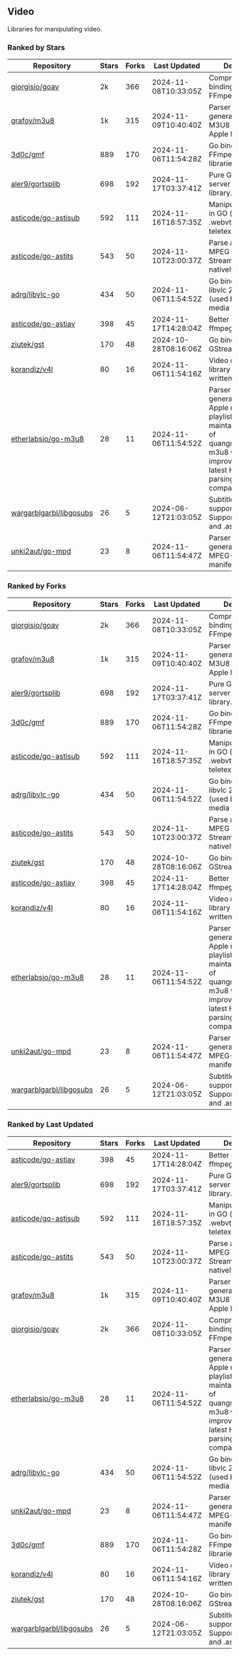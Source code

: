## Video

Libraries for manipulating video.

### Ranked by Stars

| Repository | Stars | Forks | Last Updated | Description | 
|------------|-------|-------|--------------|-------------|
| [giorgisio/goav](https://github.com/giorgisio/goav) | 2k | 366 | 2024-11-08T10:33:05Z |  Comprehensive Go bindings for FFmpeg. |
| [grafov/m3u8](https://github.com/grafov/m3u8) | 1k | 315 | 2024-11-09T10:40:40Z |  Parser and generator library of M3U8 playlists for Apple HLS. |
| [3d0c/gmf](https://github.com/3d0c/gmf) | 889 | 170 | 2024-11-06T11:54:28Z |  Go bindings for FFmpeg av\* libraries. |
| [aler9/gortsplib](https://github.com/aler9/gortsplib) | 698 | 192 | 2024-11-17T03:37:41Z |  Pure Go RTSP server and client library. |
| [asticode/go-astisub](https://github.com/asticode/go-astisub) | 592 | 111 | 2024-11-16T18:57:35Z |  Manipulate subtitles in GO (.srt, .stl, .ttml, .webvtt, .ssa/.ass, teletext, .smi, etc.). |
| [asticode/go-astits](https://github.com/asticode/go-astits) | 543 | 50 | 2024-11-10T23:00:37Z |  Parse and demux MPEG Transport Streams (.ts) natively in GO. |
| [adrg/libvlc-go](https://github.com/adrg/libvlc-go) | 434 | 50 | 2024-11-06T11:54:52Z |  Go bindings for libvlc 2.X/3.X/4.X (used by the VLC media player). |
| [asticode/go-astiav](https://github.com/asticode/go-astiav) | 398 | 45 | 2024-11-17T14:28:04Z |  Better C bindings for ffmpeg in GO. |
| [ziutek/gst](https://github.com/ziutek/gst) | 170 | 48 | 2024-10-28T08:16:06Z |  Go bindings for GStreamer. |
| [korandiz/v4l](https://github.com/korandiz/v4l) | 80 | 16 | 2024-11-06T11:54:16Z |  Video capture library for Linux, written in Go. |
| [etherlabsio/go-m3u8](https://github.com/etherlabsio/go-m3u8) | 28 | 11 | 2024-11-06T11:54:52Z |  Parser and generator library for Apple m3u8 playlists. Actively maintained version of quangngotan95/go-m3u8 with improvements and latest HLS playlist parsing compatibility. |
| [wargarblgarbl/libgosubs](https://github.com/wargarblgarbl/libgosubs) | 26 | 5 | 2024-06-12T21:03:05Z |  Subtitle format support for go. Supports .srt, .ttml, and .ass. |
| [unki2aut/go-mpd](https://github.com/unki2aut/go-mpd) | 23 | 8 | 2024-11-06T11:54:47Z |  Parser and generator library for MPEG-DASH manifest files. |

### Ranked by Forks

| Repository | Stars | Forks | Last Updated | Description | 
|------------|-------|-------|--------------|-------------|
| [giorgisio/goav](https://github.com/giorgisio/goav) | 2k | 366 | 2024-11-08T10:33:05Z |  Comprehensive Go bindings for FFmpeg. |
| [grafov/m3u8](https://github.com/grafov/m3u8) | 1k | 315 | 2024-11-09T10:40:40Z |  Parser and generator library of M3U8 playlists for Apple HLS. |
| [aler9/gortsplib](https://github.com/aler9/gortsplib) | 698 | 192 | 2024-11-17T03:37:41Z |  Pure Go RTSP server and client library. |
| [3d0c/gmf](https://github.com/3d0c/gmf) | 889 | 170 | 2024-11-06T11:54:28Z |  Go bindings for FFmpeg av\* libraries. |
| [asticode/go-astisub](https://github.com/asticode/go-astisub) | 592 | 111 | 2024-11-16T18:57:35Z |  Manipulate subtitles in GO (.srt, .stl, .ttml, .webvtt, .ssa/.ass, teletext, .smi, etc.). |
| [adrg/libvlc-go](https://github.com/adrg/libvlc-go) | 434 | 50 | 2024-11-06T11:54:52Z |  Go bindings for libvlc 2.X/3.X/4.X (used by the VLC media player). |
| [asticode/go-astits](https://github.com/asticode/go-astits) | 543 | 50 | 2024-11-10T23:00:37Z |  Parse and demux MPEG Transport Streams (.ts) natively in GO. |
| [ziutek/gst](https://github.com/ziutek/gst) | 170 | 48 | 2024-10-28T08:16:06Z |  Go bindings for GStreamer. |
| [asticode/go-astiav](https://github.com/asticode/go-astiav) | 398 | 45 | 2024-11-17T14:28:04Z |  Better C bindings for ffmpeg in GO. |
| [korandiz/v4l](https://github.com/korandiz/v4l) | 80 | 16 | 2024-11-06T11:54:16Z |  Video capture library for Linux, written in Go. |
| [etherlabsio/go-m3u8](https://github.com/etherlabsio/go-m3u8) | 28 | 11 | 2024-11-06T11:54:52Z |  Parser and generator library for Apple m3u8 playlists. Actively maintained version of quangngotan95/go-m3u8 with improvements and latest HLS playlist parsing compatibility. |
| [unki2aut/go-mpd](https://github.com/unki2aut/go-mpd) | 23 | 8 | 2024-11-06T11:54:47Z |  Parser and generator library for MPEG-DASH manifest files. |
| [wargarblgarbl/libgosubs](https://github.com/wargarblgarbl/libgosubs) | 26 | 5 | 2024-06-12T21:03:05Z |  Subtitle format support for go. Supports .srt, .ttml, and .ass. |

### Ranked by Last Updated

| Repository | Stars | Forks | Last Updated | Description | 
|------------|-------|-------|--------------|-------------|
| [asticode/go-astiav](https://github.com/asticode/go-astiav) | 398 | 45 | 2024-11-17T14:28:04Z |  Better C bindings for ffmpeg in GO. |
| [aler9/gortsplib](https://github.com/aler9/gortsplib) | 698 | 192 | 2024-11-17T03:37:41Z |  Pure Go RTSP server and client library. |
| [asticode/go-astisub](https://github.com/asticode/go-astisub) | 592 | 111 | 2024-11-16T18:57:35Z |  Manipulate subtitles in GO (.srt, .stl, .ttml, .webvtt, .ssa/.ass, teletext, .smi, etc.). |
| [asticode/go-astits](https://github.com/asticode/go-astits) | 543 | 50 | 2024-11-10T23:00:37Z |  Parse and demux MPEG Transport Streams (.ts) natively in GO. |
| [grafov/m3u8](https://github.com/grafov/m3u8) | 1k | 315 | 2024-11-09T10:40:40Z |  Parser and generator library of M3U8 playlists for Apple HLS. |
| [giorgisio/goav](https://github.com/giorgisio/goav) | 2k | 366 | 2024-11-08T10:33:05Z |  Comprehensive Go bindings for FFmpeg. |
| [etherlabsio/go-m3u8](https://github.com/etherlabsio/go-m3u8) | 28 | 11 | 2024-11-06T11:54:52Z |  Parser and generator library for Apple m3u8 playlists. Actively maintained version of quangngotan95/go-m3u8 with improvements and latest HLS playlist parsing compatibility. |
| [adrg/libvlc-go](https://github.com/adrg/libvlc-go) | 434 | 50 | 2024-11-06T11:54:52Z |  Go bindings for libvlc 2.X/3.X/4.X (used by the VLC media player). |
| [unki2aut/go-mpd](https://github.com/unki2aut/go-mpd) | 23 | 8 | 2024-11-06T11:54:47Z |  Parser and generator library for MPEG-DASH manifest files. |
| [3d0c/gmf](https://github.com/3d0c/gmf) | 889 | 170 | 2024-11-06T11:54:28Z |  Go bindings for FFmpeg av\* libraries. |
| [korandiz/v4l](https://github.com/korandiz/v4l) | 80 | 16 | 2024-11-06T11:54:16Z |  Video capture library for Linux, written in Go. |
| [ziutek/gst](https://github.com/ziutek/gst) | 170 | 48 | 2024-10-28T08:16:06Z |  Go bindings for GStreamer. |
| [wargarblgarbl/libgosubs](https://github.com/wargarblgarbl/libgosubs) | 26 | 5 | 2024-06-12T21:03:05Z |  Subtitle format support for go. Supports .srt, .ttml, and .ass. |

